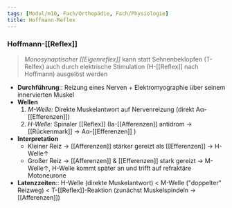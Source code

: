```yaml
---
tags: [Modul/m10, Fach/Orthopädie, Fach/Physiologie]
title: Hoffmann-Reflex
---
```

### Hoffmann-[[Reflex]] 
> *Monosynaptischer [[Eigenreflex]]* kann statt Sehnenbeklopfen (T-Relfex) auch durch elektrische Stimulation (H-[[Reflex]] nach Hoffmann) ausgelöst werden
- **Durchführung**:: Reizung eines Nerven + Elektromyographie über seinem innervierten Muskel
- **Wellen**
	1. *M-Welle:* Direkte Muskelantwort auf Nervenreizung (direkt Aα-[[Efferenzen]])
	2. *H-Welle:* Spinaler [[Reflex]] (Ia-[[Afferenzen]] antidrom → [[Rückenmark]] → Aα-[[Efferenzen]] )
- **Interpretation**
	- Kleiner Reiz → [[Afferenzen]] stärker gereizt als [[Efferenzen]] → H-Welle↑ 
	- Großer Reiz → [[Afferenzen]] & [[Efferenzen]] stark gereizt → M-Welle↑, H-Welle kommt später an und trifft auf refraktäre Motoneurone
- **Latenzzeiten**:: H-Welle (direkte Muskelantwort) < M-Welle ("doppelter" Reizweg) < T-[[Reflex]]-Reaktion (zunächst Muskelspindeln → [[Afferenzen]])
